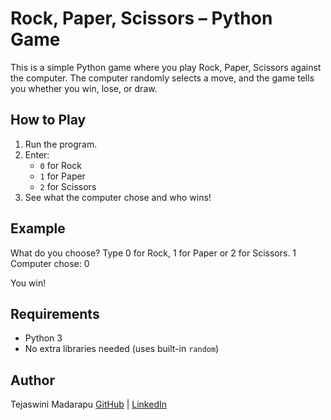 # Rock, Paper, Scissors – Python Game

This is a simple Python game where you play Rock, Paper, Scissors against the computer. The computer randomly selects a move, and the game tells you whether you win, lose, or draw.

## How to Play

1. Run the program.
2. Enter:
   - `0` for Rock
   - `1` for Paper
   - `2` for Scissors
3. See what the computer chose and who wins!

## Example

What do you choose? Type 0 for Rock, 1 for Paper or 2 for Scissors.
1\
Computer chose: 0

You win!


## Requirements

- Python 3
- No extra libraries needed (uses built-in `random`)

## Author

Tejaswini Madarapu
[GitHub](https://github.com/Tejaswini8888) | [LinkedIn](https://www.linkedin.com/in/tejaswini-madarapu)
